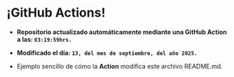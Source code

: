 # ¡GitHub Actions!
* **Repositorio actualizado automáticamente mediante una GitHub Action a las: `03:19:59hrs.`**
* **Modificado el día: `13, del mes de septiembre, del año 2025.`**

* Ejemplo sencillo de cómo la **Action** modifica este archivo README.md.
